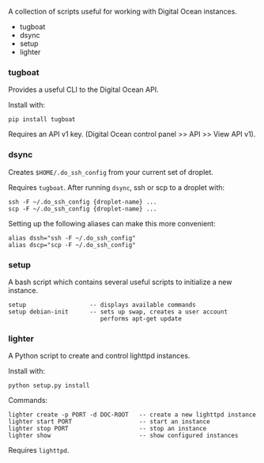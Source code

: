 A collection of scripts useful for working with Digital Ocean instances.

- tugboat
- dsync
- setup
- lighter

### tugboat

Provides a useful CLI to the Digital Ocean API.

Install with:

    pip install tugboat

Requires an API v1 key. (Digital Ocean control panel >> API >> View API v1).

### dsync

Creates `$HOME/.do_ssh_config` from your current set of droplet.

Requires `tugboat`. After running `dsync`, ssh or scp to a droplet with:

    ssh -F ~/.do_ssh_config {droplet-name} ...
    scp -F ~/.do_ssh_config {droplet-name} ...

Setting up the following aliases can make this more convenient:

    alias dssh="ssh -F ~/.do_ssh_config"
    alias dscp="scp -F ~/.do_ssh_config"

### setup

A bash script which contains several useful scripts to initialize
a new instance.

    setup                  -- displays available commands
    setup debian-init      -- sets up swap, creates a user account
                              performs apt-get update

### lighter

A Python script to create and control lighttpd instances.

Install with:

    python setup.py install

Commands:

    lighter create -p PORT -d DOC-ROOT   -- create a new lighttpd instance
    lighter start PORT                   -- start an instance
    lighter stop PORT                    -- stop an instance
    lighter show                         -- show configured instances

Requires `lighttpd`.

